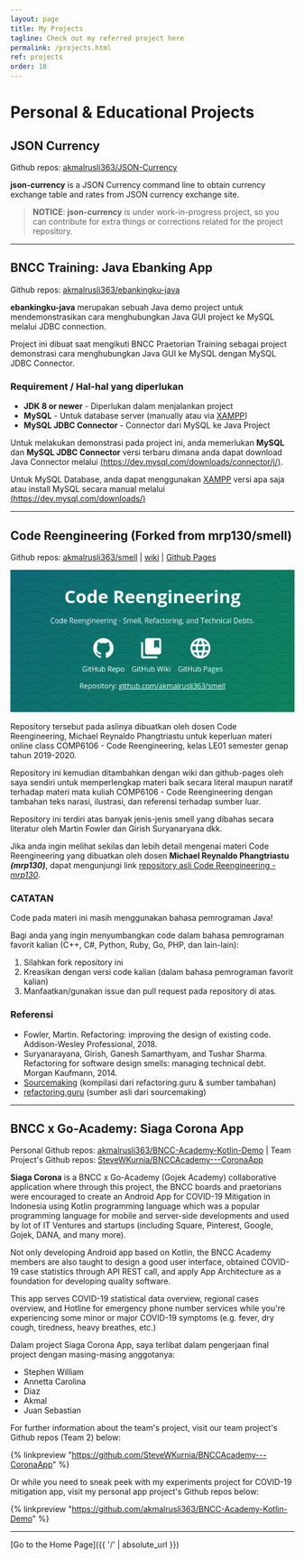```yaml
---
layout: page
title: My Projects
tagline: Check out my referred project here
permalink: /projects.html
ref: projects
order: 10
---
```


# Personal & Educational Projects

## JSON Currency

Github repos: [akmalrusli363/JSON-Currency](https://github.com/akmalrusli363/json-currency)

**json-currency** is a JSON Currency command line to obtain currency exchange table and rates from
JSON currency exchange site.

> **NOTICE**: **json-currency** is under work-in-progress project, so you can contribute for extra things or corrections related for the project repository.

---

## BNCC Training: Java Ebanking App

Github repos: [akmalrusli363/ebankingku-java](https://github.com/akmalrusli363/ebankingku-java)

**ebankingku-java** merupakan sebuah Java demo project untuk mendemonstrasikan cara menghubungkan Java GUI project ke MySQL melalui JDBC connection.

Project ini dibuat saat mengikuti BNCC Praetorian Training sebagai project demonstrasi cara menghubungkan Java GUI ke MySQL dengan MySQL JDBC Connector.

### Requirement / Hal-hal yang diperlukan
- **JDK 8 or newer** - Diperlukan dalam menjalankan project
- **MySQL** - Untuk database server (manually atau via [XAMPP](https://xampp.org))
- **MySQL JDBC Connector** - Connector dari MySQL ke Java Project

Untuk melakukan demonstrasi pada project ini, anda memerlukan **MySQL** dan **MySQL JDBC Connector** versi terbaru dimana anda dapat download Java Connector melalui [(https://dev.mysql.com/downloads/connector/j/)](https://dev.mysql.com/downloads/connector/j/).

Untuk MySQL Database, anda dapat menggunakan [XAMPP](https://xampp.org) versi apa saja atau install MySQL secara manual melalui [(https://dev.mysql.com/downloads/)](https://dev.mysql.com/downloads/)

---

## Code Reengineering (Forked from mrp130/smell)

Github repos: [akmalrusli363/smell](https://github.com/akmalrusli363/smell)
| [wiki](https://github.com/akmalrusli363/smell/wiki)
| [Github Pages](https://akmalrusli363.github.io/smell)

![Info](assets/resources/repo-smell.png#center)

Repository tersebut pada aslinya dibuatkan oleh dosen Code Reengineering, Michael Reynaldo Phangtriastu untuk keperluan materi online class COMP6106 - Code Reengineering, kelas LE01 semester genap tahun 2019-2020.

Repository ini kemudian ditambahkan dengan wiki dan github-pages oleh saya sendiri untuk memperlengkap materi baik secara literal maupun naratif terhadap materi mata kuliah COMP6106 - Code Reengineering dengan tambahan teks narasi, ilustrasi, dan referensi terhadap sumber luar.

Repository ini terdiri atas banyak jenis-jenis smell yang dibahas secara literatur oleh Martin Fowler dan Girish Suryanaryana dkk.

Jika anda ingin melihat sekilas dan lebih detail mengenai materi Code Reengineering yang dibuatkan oleh dosen **Michael Reynaldo Phangtriastu _(mrp130)_**, dapat mengunjungi link [repository asli Code Reengineering - *mrp130*](https://github.com/mrp130/smell/).

### CATATAN

Code pada materi ini masih menggunakan bahasa pemrograman Java!

Bagi anda yang ingin menyumbangkan code dalam bahasa pemrograman favorit kalian (C++, C#, Python, Ruby, Go, PHP, dan lain-lain):

1. Silahkan fork repository ini
2. Kreasikan dengan versi code kalian (dalam bahasa pemrograman favorit kalian)
3. Manfaatkan/gunakan issue dan pull request pada repository di atas.

### Referensi

- Fowler, Martin. Refactoring: improving the design of existing code. Addison-Wesley Professional, 2018.
- Suryanarayana, Girish, Ganesh Samarthyam, and Tushar Sharma. Refactoring for software design smells: managing technical debt. Morgan Kaufmann, 2014.
- [Sourcemaking](https://sourcemaking.com/refactoring) (kompilasi dari refactoring.guru & sumber tambahan)
- [refactoring.guru](https://sourcemaking.com/refactoring) (sumber asli dari sourcemaking)


---

## BNCC x Go-Academy: Siaga Corona App

Personal Github repos: [akmalrusli363/BNCC-Academy-Kotlin-Demo](https://github.com/akmalrusli363/BNCC-Academy-Kotlin-Demo)
| Team Project's Github repos: [SteveWKurnia/BNCCAcademy---CoronaApp](https://github.com/SteveWKurnia/BNCCAcademy---CoronaApp)

<!-- Aplikasi **Siaga Corona** merupakan hasil kolaborasi antara BNCC dan Go-Academy (Gojek Academy), dimana melalui project ini para pengurus dan praetorian ditantang untuk menciptakan aplikasi Android, "Siaga Corona" dengan menggunakan bahasa pemrograman Kotlin sebagai bahasa pemrograman yang populer untuk dipakai di kalangan IT Venture terutama dalam Mobile Development. Selain berbasis Kotlin, para peserta BNCC Academy juga tentunya diajarkan untuk merancang user interface yang baik, mendapatkan data kasus COVID-19 melalui API Hit dan menerapkan App Architecture sebagai landasan untuk mengembangkan software yang berkualitas. -->

**Siaga Corona** is a BNCC x Go-Academy (Gojek Academy) collaborative application where through this project, the BNCC boards and praetorians were encouraged to create an Android App for COVID-19 Mitigation in Indonesia using Kotlin programming language which was a popular programming language for mobile and server-side developments and used by lot of IT Ventures and startups (including Square, Pinterest, Google, Gojek, DANA, and many more).

Not only developing Android app based on Kotlin, the BNCC Academy members are also taught to design a good user interface, obtained COVID-19 case statistics through API REST call, and apply App Architecture as a foundation for developing quality software.

This app serves COVID-19 statistical data overview, regional cases overview, and Hotline for emergency phone number services while you're experiencing some minor or major COVID-19 symptoms (e.g. fever, dry cough, tiredness, heavy breathes, etc.)

Dalam project Siaga Corona App, saya terlibat dalam pengerjaan final project dengan masing-masing anggotanya:

- Stephen William
- Annetta Carolina
- Diaz
- Akmal
- Juan Sebastian

For further information about the team's project, visit our team project's Github repos (Team 2) below:

{% linkpreview "https://github.com/SteveWKurnia/BNCCAcademy---CoronaApp" %}


Or while you need to sneak peek with my experiments project for COVID-19 mitigation app, visit my personal app project's Github repos below:

{% linkpreview "https://github.com/akmalrusli363/BNCC-Academy-Kotlin-Demo" %}


---

[Go to the Home Page]({{ '/' | absolute_url }})
